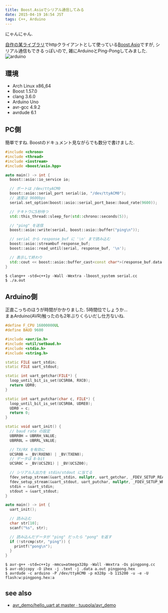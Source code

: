 ```yaml
---
title: Boost.Asioでシリアル通信してみる
date: 2015-04-19 16:54 JST
tags: C++, Arduino
---
```


にゃんにゃん.

[自作の某ライブラリ](https://github.com/Tosainu/twitpp)でhttpクライアントとして使っている[Boost.Asio](http://www.boost.org/doc/libs/1_58_0/doc/html/boost_asio.html)ですが, シリアル通信もできるっぽいので, 雑にArduinoとPing-Pongしてみました.  
![arduino](https://lh3.googleusercontent.com/-qIVAKRgxKYM/VTNcTHRUcPI/AAAAAAAAED4/Gr-1YU_LKIA/s640/IMG_2763.JPG)

## 環境

* Arch Linux x86\_64
* Boost 1.57.0
* clang 3.6.0
* Arduino Uno
* avr-gcc 4.9.2
* avrdude 6.1

## PC側

簡単ですね. Boostのドキュメント見ながらでも数分で書けました.

```cpp
#include <chrono>
#include <thread>
#include <iostream>
#include <boost/asio.hpp>

auto main() -> int {
  boost::asio::io_service io;

  // ポートは /dev/ttyACM0
  boost::asio::serial_port serial(io, "/dev/ttyACM0");
  // 速度は 9600bps
  serial.set_option(boost::asio::serial_port_base::baud_rate(9600));

  // テキトウに5秒待つ
  std::this_thread::sleep_for(std::chrono::seconds(5));

  // "ping" を送信
  boost::asio::write(serial, boost::asio::buffer("ping\n"));

  // serial から response_buf に '\n' まで読み込む
  boost::asio::streambuf response_buf;
  boost::asio::read_until(serial, response_buf, '\n');

  // 表示して終わり
  std::cout << boost::asio::buffer_cast<const char*>(response_buf.data());
}
```

```
$ clang++ -std=c++1y -Wall -Wextra -lboost_system serial.cc
$ ./a.out
```

## Arduino側

正直こっちのほうが時間がかかりました. 5時間位でしょうか...  
まぁArduino(AVR)触ったのも2年ぶりくらいだし仕方ないね.

```cpp
#define F_CPU 16000000UL
#define BAUD 9600

#include <avr/io.h>
#include <util/setbaud.h>
#include <stdio.h>
#include <string.h>

static FILE uart_stdin;
static FILE uart_stdout;

static int uart_getchar(FILE*) {
  loop_until_bit_is_set(UCSR0A, RXC0);
  return UDR0;
}

static int uart_putchar(char c, FILE*) {
  loop_until_bit_is_set(UCSR0A, UDRE0);
  UDR0 = c;
  return 0;
}

static void uart_init() {
  // baud rate の設定
  UBRR0H = UBRRH_VALUE;
  UBRR0L = UBRRL_VALUE;

  // TX/RX を有効に
  UCSR0B = _BV(RXEN0) | _BV(TXEN0);
  // データは 8-bit
  UCSR0C = _BV(UCSZ01) | _BV(UCSZ00);

  // シリアル入出力を stdin/stdout に当てる
  fdev_setup_stream(&uart_stdin, nullptr, uart_getchar, _FDEV_SETUP_READ);
  fdev_setup_stream(&uart_stdout, uart_putchar, nullptr, _FDEV_SETUP_WRITE);
  stdin = &uart_stdin;
  stdout = &uart_stdout;
}

auto main() -> int {
  uart_init();

  // 読み込む
  char str[10];
  scanf("%s", str);

  // 読み込んだデータが "ping" だったら "pong" を返す
  if (!strcmp(str, "ping")) {
    printf("pong\n");
  }
}
```

```
$ avr-g++ -std=c++1y -mmcu=atmega328p -Wall -Wextra -Os pingpong.cc
$ avr-objcopy -O ihex -j .text -j .data a.out pingpong.hex
$ avrdude -c arduino -P /dev/ttyACM0 -p m328p -b 115200 -u -e -U flash:w:pingpong.hex:a
```

## see also

* [avr\_demo/hello\_uart at master · tuupola/avr\_demo](https://github.com/tuupola/avr_demo/tree/master/hello_uart)
